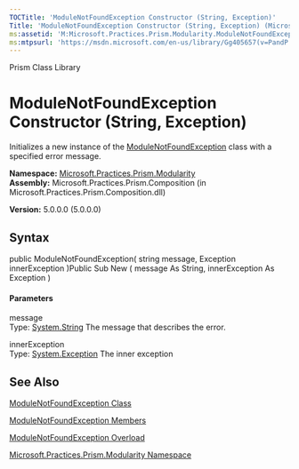 ```yaml
---
TOCTitle: 'ModuleNotFoundException Constructor (String, Exception)'
Title: 'ModuleNotFoundException Constructor (String, Exception) (Microsoft.Practices.Prism.Modularity)'
ms:assetid: 'M:Microsoft.Practices.Prism.Modularity.ModuleNotFoundException.\#ctor(System.String,System.Exception)'
ms:mtpsurl: 'https://msdn.microsoft.com/en-us/library/Gg405657(v=PandP.50)'
---
```


Prism Class Library

ModuleNotFoundException Constructor (String, Exception)
=======================================================

Initializes a new instance of the [ModuleNotFoundException](https://msdn.microsoft.com/t:microsoft.practices.prism.modularity.modulenotfoundexception) class with a specified error message.

**Namespace:** [Microsoft.Practices.Prism.Modularity](https://msdn.microsoft.com/n:microsoft.practices.prism.modularity)
**Assembly:** Microsoft.Practices.Prism.Composition (in Microsoft.Practices.Prism.Composition.dll)

**Version:** 5.0.0.0 (5.0.0.0)

## Syntax


<span id="syntaxToggle"></span>public ModuleNotFoundException( string message, Exception innerException )Public Sub New ( message As String, innerException As Exception )
#### Parameters

message  
Type: [System.String](http://msdn2.microsoft.com/en-us/library/s1wwdcbf)
The message that describes the error.

innerException  
Type: [System.Exception](http://msdn2.microsoft.com/en-us/library/c18k6c59)
The inner exception

See Also
--------


[ModuleNotFoundException Class](https://msdn.microsoft.com/t:microsoft.practices.prism.modularity.modulenotfoundexception)

[ModuleNotFoundException Members](https://msdn.microsoft.com/allmembers.t:microsoft.practices.prism.modularity.modulenotfoundexception)

[ModuleNotFoundException Overload](https://msdn.microsoft.com/overload:microsoft.practices.prism.modularity.modulenotfoundexception.)

[Microsoft.Practices.Prism.Modularity Namespace](https://msdn.microsoft.com/n:microsoft.practices.prism.modularity)
